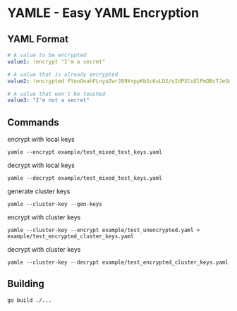 # YAMLE - Easy YAML Encryption

## YAML Format
```YAML
# A value to be encrypted
value1: !encrypt "I'm a secret"

# A value that is already encrypted
value2: !encrypted FYooOnahFLnyoZwrJ09X+ppKbSc6uLD2/uIdPXCuElPmDBcTJeSCR4YcTDwcMbym79bfqkebnsh3rbw0oVjReRre8L7uuHHOEYscCXd+dpV5/ipBWcdSgxQkniHBXYSy7ilYLDB2PIC54/e/Zj5Jbkzq10shRqNoZyDW7xSIOo/5DCtdLawXdNKEChj8zFsqyv85AKHGpW6kHM45buuivxExFS6Tm0lR38CHGIVJWtTqu3ITYxT3fCqsvcPg1DMUUkR8Nus8uM18PLwsZ1bsEnr0ioOZfIufWOPj+XI6JQmusNmWOnWGmKQ14Q1dFKfRsQb62SXPA4zaJIvUxjYawQ==

# A value that won't be touched
value3: "I'm not a secret"
```

## Commands
encrypt with local keys
```
yamle --encrypt example/test_mixed_test_keys.yaml
```

decrypt with local keys
```
yamle --decrypt example/test_mixed_test_keys.yaml
```

generate cluster keys
```
yamle --cluster-key --gen-keys
```

encrypt with cluster keys
```
yamle --cluster-key --encrypt example/test_unencrypted.yaml > example/test_encrypted_cluster_keys.yaml
```

decrypt with cluster keys
```
yamle --cluster-key --decrypt example/test_encrypted_cluster_keys.yaml
```

## Building

```
go build ./...
```